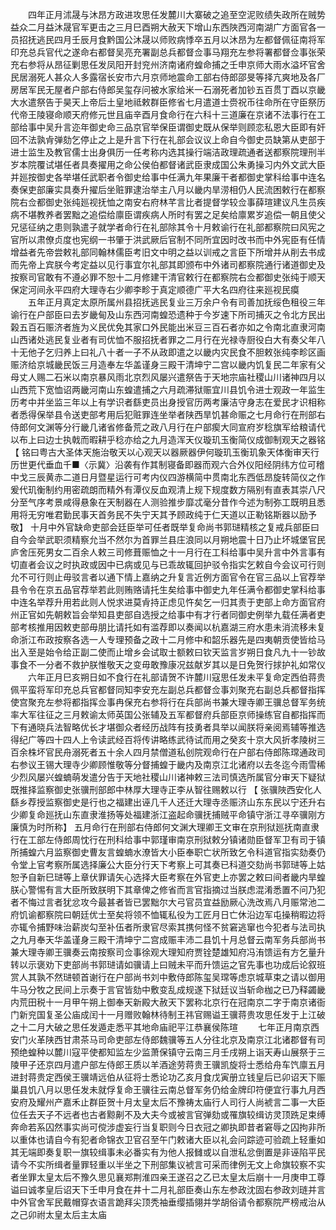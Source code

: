 <!-- { "loadSidebar": true } -->
　　四年正月沭晟与沐昂方政进攻思任发麓川大寨破之追至空泥败绩失政所在贼势益众二月益沐晟官军更击之三月巳酉朔大赦天下增山东西陜西河南湖广方面官各一员招抚逃民四月壬辰月食黔国公沐晟以师败病悸卒五月以沐昂为左都督佩征南将军印充总兵官代之遂命右都督吴亮充署副总兵都督佥事马翔充左参将署都督佥事张荣充右参将从昂征剿思任发凤阳开封兖州济南诸府蝗命捕之壬申京师大雨水溢坏官舍民居溺死人甚众人多露宿长安市六月京师地震命工部右侍郎邵旻等择亢爽地及各厂房居军民无屋者户部右侍郎吴玺存问被水家给米一石溺死者加钞五百贯丁酉以京畿大水遣祭告于昊天上帝后土皇地祗敕群臣修省七月遣道士赍祝币往命所在守臣祭历代帝王陵寝命顺天府修元世且庙辛酉月食命行在六科十三道廉在京诸不法事行在工部给事中吴升言迩年御史命三品京官举保臣谓御史既从保举则顾恋私恩大臣即有奸回不法孰肻弹劾乞停止之上是升言下行在礼部会议议上命自今御史员缺第从吏部于进士监生及教官儒士出身俱历一任考称内选其操行端洁政理疏通者送都察院理刑半岁本院覆试堪任者具奏擢用之命公侯伯都督诸武臣隶成国公朱勇操习内外文武大臣并廵按御史各举堪任武职者令御史给事中任满九年果廉干者都御史掌科给事中连名奏保吏部廉实具奏升擢后坐赃罪逮治举主八月以畿内旱涝相仍人民流困敕行在都察院右佥都御史张纯廵视抚恤之南安右府林芊言比者提督学较佥事薛瑄建议凡生员疾病不堪教养者罢黜之追偿给廪臣谓疾病人所时有罢之足矣给廪累岁追偿一朝且使父兄惩征纳之患则孰遣子就学者命行在礼部除其令十月敕谕行在礼部都察院曰风宪之官所以肃僚贞度也宪纲一书肇于洪武厥后官制不同所宜因时改书而中外宪臣有任情增益者先帝尝敕礼部同翰林儒臣考旧文中明之益以训戒之言臣下所增并从削去书成而先帝上宾朕今考定益以见行事宜尔礼部其即颁布中外诸司都察院通行诸道御史及按察司官敢有不遵必罪不恕十二月修建干清官敕行在都察院右佥都御史张纯于顺天保定河间永平四府大理寺右少卿李畛于真定顺德广平大名四府往来廵视民瘼 
　　五年正月真定太原所属州县招抚逃民复业三万余户令有司善加抚绥色租役三年谕行在户部臣曰去岁畿甸及山东西河南蝗恐遗种于今岁速下所司捕灭之令北方民出榖五百石赈济者旌为义民优免其家口外民能出米豆三百石者亦如之令南北直隶河南山西诸处逃民复业者有司优恤不服招抚者罪之二月行在光禄寺厨役白大有奏父年八十无他子乞归养上曰礼八十者一子不从政即遣之以畿内灾民食不胆敕张纯李畛区画赈济给京城畿民饭三月造奉左华盖谨身三殿干清坤宁二宫以畿内饥复民二年家有父母丈人赐二石米以南京暴风雨北京烈风屡兴遣祭告于天地宗庙社稷山川诸神四月以山西荒下宽恤诏两畿河南山东蝗遣捕之六月疏滞狱赈宜川县饥令进士观政一年监生历考中并坐监三年以上有学识者繇吏员出身授官历两考廉洁守身志在爱民才识相称者悉得保举县令送吏部考用后犯赃罪连坐举者陕西旱饥甚命赈之七月命行在刑部右侍郎何文渊等分行畿几诸省修备荒之政八月行在户部瘈大同宣府岁稔旗军给粮请代以布上曰边士执戟而暇耕乎稔亦给之九月造浑天仪璇玑玉衡简仪成御制观天之器铭 【 铭曰粤古大圣体天施治敬天以心观天以器厥器伊何璇玑玉衡玑象天体衡审天行历世更代垂血千■〈示冀〉沿袭有作其制寝备即器而观六合外仪阳经阴纬方位可稽中戈三辰黄赤二道日月暨星运行可考内仪四游横简中贯南北东西低昂旋转简仪之作爰代玑衡制约用密疏朗而精外有潭仪反血观清上规下规度数方隔别有直表其崇八尺分至气序考景咸得悬象在天制器在人测验推步靡忒毫分昔作今述为制弥工既明且悉用将无穷唯君勤民事天首务民不失宁天其予顾政纯于仁天道以正勒铭斯器以励予敬】 十月中外官缺命吏部会廷臣举可任者既举复命尚书郭琎精核之复戒兵部臣曰自今会举武职须精察允当不然尔为首罪兰县庄浪同以月朔地震十日乃止坏城堡官民庐舍压死男女二百余人敕三司修葺赈恤之十一月行在工科给事中吴升言中外言事有切直者会议之时执政或因中已病或见与已乖故辄回护驳令指实乞敕自今会议可行则允不可行则止毋驳言者以通下情上嘉纳之升复言近例方面官令在官三品以上官荐举县令令在京五品官荐举若此则贿赂请托生矣给事中御史九年任满令都御史掌科给事中连名举荐升用若此则人悦求进莫肻持正虑见忤矣乞一归其责于吏部上命方面官府州正官如先朝敕旨会举知县吏部自选授之给事中有才行者同御史例举九载任满者吏部考核推用因敕吏部毋朋比请托如有滥荐即以奏闻以杭嘉湖三府水患未消流移未复命浙江布政按察各选一人专理预备之政十二月修中和韶乐器先是四夷朝贡使皆给马出入至是始令给正副二使而止增乡会试取士额敕曰钦天监言岁朔日食凡九十一钞故事食不一分者不救护朕惟敬天之变毋敢豫康况兹献岁其以是日免贺行捄护礼如常仪 
　　六年正月巳亥朔日如不食行在礼部请贺不许麓川寇思任发未平复命定西伯蒋贵佩平蛮将军印充总兵官都督同知李安充左副总兵都督佥事刘聚充右副总兵都督指挥使宫聚充左参将都指挥佥事冉保充右参将行在兵部尚书兼大理寺卿王骥总督军务统率大军往征之三月敕谕太师英国公张辅及五军都督府兵部臣京师操练官自都指挥而下有通晓兵法智略优长才堪御众者经历战阵有技勇者具举以闻朕将亲阅焉辅等推选得纪广等四十四人上令读武经百将传讲略练武待试而用之癸亥十京大风折孝陵树三百余株坏官民舟溺死者五十余人四月禁僧道私创院观命行在户部右侍郎陈瑺通政司右参议王锡大理寺少卿顾惟敬等分督捕蝗于畿内及南京江北诸府以去冬迄今雨雪稀少烈风屡兴蝗蝻萌发遣分告于天地社稷山川诸神敕三法司慎选所属官分审天下疑狱既推择监察御史张骥刑部郎中林厚大理寺正李从智往赐敕以行 【 张骥陜西安化人繇乡荐授监察御史是行也之福建出诬几千人还迁大理寺丞赈济山东东民以宁还升右少卿复命廵抚山东直隶淮扬等处福建浙江盗起命骥抚捕贼平命镇守浙江寻卒骥刚方廉慎为时所称】 五月命行在刑部右侍郎何文渊大理卿王文审在京刑狱廵抚南直隶行在工部左侍郎周忱行在刑科给事中郭瑾审南京刑狱敕分镇诸勋臣督军卫有司于镇所捕蝗六月监察御史曹友言蝗蝻水潦皆大小臣奉职亡状所致乞令科道官指实劾奏仍令堂上官考察所属选择廉公大臣分行天下考察上可其奏已科道交劾尚书郭琎等上姑恕予自新巳琎等上章伏罪请矢心选择大臣考察在外官吏上亦罢之敕曰间者畿内旱蝗朕心警惕有言大臣所致朕明下其章俾之修省而言官指摘过当朕虑混淆悉置不问乃犯者不悔过言者犹忿攻今最甚者皆已罢黜尔大弓官员宜益励厥心洗改焉八月赈常池二府饥谕都察院曰朝廷优士至矣将领不恤辄私役为工匠月日亡休沿边军屯操稍暇边将亦辄令捕野味治薪炭勾至补伍者所隶官尽索其携何怪不贫窘逃窜也今犯者与法司执之九月奉天华盖谨身三殿干清坤宁二宫成赈丰沛二县饥十月总督云南军务兵部尚书兼大理寺卿王骥奏云南按察司佥事徐观大理知府贾铨楚雄知府冯洧馈运有方乞量升转以示褒劝下吏部尚书郭琎请如骥请上曰贼未平而升馈运之官先事也功成后论叙班赏人其孰不然琎顿首谢行在户部尚书刘中敷侍郎陈玺吴瑺等虑京城草束之请以御用牛马分牧之民间上示奏于言官皆劾中敷变乱成规遂下狱廷议当斩命枷之已乃释蠲畿内荒田税十一月甲午朔上御奉天新殿大赦天下罢称北京行在冠南京二字于南京诸衙门新兖国复圣公庙成闰十一月赠败翰林待制王祎官赐谥王骥蒋贵攻思任发于上江破之十二月大破之思任发遁走悉平其地命庙祀平江恭襄侯陈瑄 
　　七年正月南京西安门火革陕西甘肃茶马司命吏部左侍郎魏骥等五人分往北京及南京江北诸郡督有司预绝蝗种以麓川寇平使都知监左少监萧保镇守云南三月壬戌朔上诣天寿山展祭于三陵甲子还京四月遣户部左侍郎王质以羊酒途劳蒋贵王骥凯旋将士悉给舟车饩廪五月进封蒋贵定西侯王骥靖远伯从征将士悉论功乙亥月食戊寅册立钱皇后已卯诏天下赈巢县饥八月以思任发未就俘复命王骥往云南总督军务仍给金牌印符便宜行事九月西安府及耀州产嘉禾止群臣贺十月太皇太后不豫祷太庙行人司行人尚裭言二事一大臣位任去天子不远者也古者黥劓不及大夫今或被言官弹劾或罹旗较缉访灵顶跣足束缚奔命若系囚然事实尚可傥涉虚妄行当复职则今日衣冠之卿执即昔者窘辱之囚拘非所以重体也请自今有犯者命锦衣卫官召至午门敕诸大臣以礼会问踪迹可验疏上轻重如其无端即奏复职一旗较缉事未必番实有为他人报雠或以自泄私忿倒置是非诬陷平民请今不实所缉者量罪轻重以半坐之下刑部集议裭言可采而律例无文上命旗较察不实者坐罪太皇太后不豫久思见襄郑荆淮四亲王遂召之乙已太皇太后崩十一月庚申工尊谥曰诚孝皇后诏天下壬申月食在井十二月礼部臣奏山东左参政沈固右参政刘琏并言中外官舍军民戴帽穿衣语言跪拜尖顶秃袖垂缨插翎并学胡俗请令都察院严榜戒治从之己卯祔太皇太后主太庙 
